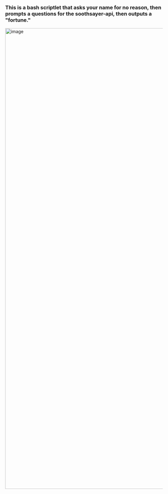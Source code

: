 <h3>This is a bash scriptlet that asks your name for no reason, then
prompts a questions for the soothsayer-api, then outputs a
"fortune."</h3>

<img width="1470" alt="image" src="https://github.com/user-attachments/assets/730d3a90-db87-43bc-8d71-bf7d538fb293" />

